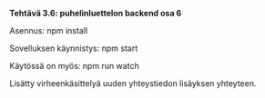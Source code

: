 **Tehtävä 3.6: puhelinluettelon backend osa 6**

Asennus:
    npm install

Sovelluksen käynnistys:
    npm start

Käytössä on myös:
    npm run watch

Lisätty virheenkäsittelyä uuden yhteystiedon lisäyksen yhteyteen.

